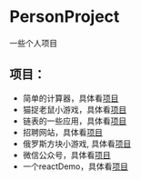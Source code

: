 # PersonProject
一些个人项目

## 项目：
* 简单的计算器，具体看[项目](https://github.com/tobealeader/PersonProject/tree/master/Calculator)
* 猫捉老鼠小游戏，具体看[项目](https://github.com/tobealeader/PersonProject/tree/master/Cat-and-mouse)
* 链表的一些应用，具体看[项目](https://github.com/tobealeader/PersonProject/tree/master/File-System)
* 招聘网站，具体看[项目](https://github.com/tobealeader/PersonProject/tree/master/Recruitment-wbsite-master)
* 俄罗斯方块小游戏, 具体看[项目](https://github.com/tobealeader/PersonProject/tree/master/Tetris)
* 微信公众号，具体看[项目](https://github.com/tobealeader/PersonProject/tree/master/Weixin)
* 一个reactDemo，具体看[项目](https://github.com/tobealeader/PersonProject/tree/master/react)

